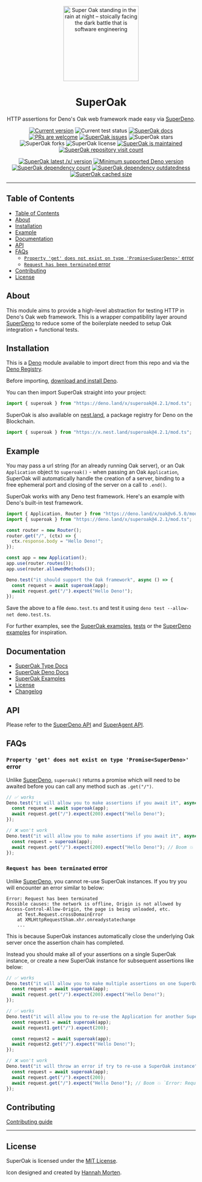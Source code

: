 <p align="center">
  <a href="https://www.linkedin.com/in/hannah-morten-b1218017a/"><img height="200" style="height: 200px;" src="https://github.com/asos-craigmorten/superoak/raw/main/.github/icon.png" alt="Super Oak standing in the rain at night – stoically facing the dark battle that is software engineering"></a>
  <h1 align="center">SuperOak</h1>
</p>
<p align="center">
  HTTP assertions for Deno's Oak web framework made easy via <a href="https://github.com/asos-craigmorten/superdeno">SuperDeno</a>.
</p>
<p align="center">
   <a href="https://github.com/asos-craigmorten/superoak/tags/"><img src="https://img.shields.io/github/tag/asos-craigmorten/superoak" alt="Current version" /></a>
   <img src="https://github.com/asos-craigmorten/superoak/workflows/Test/badge.svg" alt="Current test status" />
   <a href="https://doc.deno.land/https/deno.land/x/superoak/mod.ts"><img src="https://doc.deno.land/badge.svg" alt="SuperOak docs" /></a>
   <a href="http://makeapullrequest.com"><img src="https://img.shields.io/badge/PRs-welcome-brightgreen.svg" alt="PRs are welcome" /></a>
   <a href="https://github.com/asos-craigmorten/superoak/issues/"><img src="https://img.shields.io/github/issues/asos-craigmorten/superoak" alt="SuperOak issues" /></a>
   <img src="https://img.shields.io/github/stars/asos-craigmorten/superoak" alt="SuperOak stars" />
   <img src="https://img.shields.io/github/forks/asos-craigmorten/superoak" alt="SuperOak forks" />
   <img src="https://img.shields.io/github/license/asos-craigmorten/superoak" alt="SuperOak license" />
   <a href="https://GitHub.com/asos-craigmorten/superoak/graphs/commit-activity"><img src="https://img.shields.io/badge/Maintained%3F-yes-green.svg" alt="SuperOak is maintained" /></a>
   <a href="http://hits.dwyl.com/asos-craigmorten/superoak"><img src="http://hits.dwyl.com/asos-craigmorten/superoak.svg" alt="SuperOak repository visit count" /></a>
</p>
<p align="center">
   <a href="https://deno.land/x/superoak"><img src="https://img.shields.io/endpoint?url=https%3A%2F%2Fdeno-visualizer.danopia.net%2Fshields%2Flatest-version%2Fx%2Fsuperoak%2Fmod.ts" alt="SuperOak latest /x/ version" /></a>
   <a href="https://github.com/denoland/deno/blob/main/Releases.md"><img src="https://img.shields.io/badge/deno-^1.11.1-brightgreen?logo=deno" alt="Minimum supported Deno version" /></a>
   <a href="https://deno-visualizer.danopia.net/dependencies-of/https/deno.land/x/superoak/mod.ts"><img src="https://img.shields.io/endpoint?url=https%3A%2F%2Fdeno-visualizer.danopia.net%2Fshields%2Fdep-count%2Fx%2Fsuperoak%2Fmod.ts" alt="SuperOak dependency count" /></a>
   <a href="https://deno-visualizer.danopia.net/dependencies-of/https/deno.land/x/superoak/mod.ts"><img src="https://img.shields.io/endpoint?url=https%3A%2F%2Fdeno-visualizer.danopia.net%2Fshields%2Fupdates%2Fx%2Fsuperoak%2Fmod.ts" alt="SuperOak dependency outdatedness" /></a>
   <a href="https://deno-visualizer.danopia.net/dependencies-of/https/deno.land/x/superoak/mod.ts"><img src="https://img.shields.io/endpoint?url=https%3A%2F%2Fdeno-visualizer.danopia.net%2Fshields%2Fcache-size%2Fx%2Fsuperoak%2Fmod.ts" alt="SuperOak cached size" /></a>
</p>

---

## Table of Contents

- [Table of Contents](#table-of-contents)
- [About](#about)
- [Installation](#installation)
- [Example](#example)
- [Documentation](#documentation)
- [API](#api)
- [FAQs](#faqs)
  - [`Property 'get' does not exist on type 'Promise<SuperDeno>'`
    error](#property-get-does-not-exist-on-type-promisesuperdeno-error)
  - [`Request has been terminated` error](#request-has-been-terminated-error)
- [Contributing](#contributing)
- [License](#license)

## About

This module aims to provide a high-level abstraction for testing HTTP in Deno's
Oak web framework. This is a wrapper compatibility layer around
[SuperDeno](https://github.com/asos-craigmorten/superdeno) to reduce some of the
boilerplate needed to setup Oak integration + functional tests.

## Installation

This is a [Deno](https://deno.land/) module available to import direct from this
repo and via the [Deno Registry](https://deno.land/x).

Before importing, [download and install Deno](https://deno.land/#installation).

You can then import SuperOak straight into your project:

```ts
import { superoak } from "https://deno.land/x/superoak@4.2.1/mod.ts";
```

SuperOak is also available on [nest.land](https://nest.land/package/superoak), a
package registry for Deno on the Blockchain.

```ts
import { superoak } from "https://x.nest.land/superoak@4.2.1/mod.ts";
```

## Example

You may pass a url string (for an already running Oak server), or an Oak
`Application` object to `superoak()` - when passing an Oak `Application`,
SuperOak will automatically handle the creation of a server, binding to a free
ephemeral port and closing of the server on a call to `.end()`.

SuperOak works with any Deno test framework. Here's an example with Deno's
built-in test framework.

```ts
import { Application, Router } from "https://deno.land/x/oak@v6.5.0/mod.ts";
import { superoak } from "https://deno.land/x/superoak@4.2.1/mod.ts";

const router = new Router();
router.get("/", (ctx) => {
  ctx.response.body = "Hello Deno!";
});

const app = new Application();
app.use(router.routes());
app.use(router.allowedMethods());

Deno.test("it should support the Oak framework", async () => {
  const request = await superoak(app);
  await request.get("/").expect("Hello Deno!");
});
```

Save the above to a file `demo.test.ts` and test it using
`deno test --allow-net demo.test.ts`.

For further examples, see the
[SuperOak examples](https://github.com/asos-craigmorten/superoak/blob/main/examples/README.md),
[tests](https://github.com/asos-craigmorten/superoak/blob/main/test/superoak.test.ts)
or the
[SuperDeno examples](https://github.com/asos-craigmorten/superdeno#example) for
inspiration.

## Documentation

- [SuperOak Type Docs](https://asos-craigmorten.github.io/superoak/)
- [SuperOak Deno Docs](https://doc.deno.land/https/deno.land/x/superoak/mod.ts)
- [SuperOak Examples](https://github.com/asos-craigmorten/superoak/blob/main/examples/README.md)
- [License](https://github.com/asos-craigmorten/superoak/blob/main/LICENSE.md)
- [Changelog](https://github.com/asos-craigmorten/superoak/blob/main/.github/CHANGELOG.md)

## API

Please refer to the
[SuperDeno API](https://github.com/asos-craigmorten/superdeno#api) and
[SuperAgent API](https://visionmedia.github.io/superagent/).

## FAQs

### `Property 'get' does not exist on type 'Promise<SuperDeno>'` error

Unlike [SuperDeno](https://github.com/asos-craigmorten/superdeno), `superoak()`
returns a promise which will need to be awaited before you can call any method
such as `.get("/")`.

```ts
// ✅ works
Deno.test("it will allow you to make assertions if you await it", async () => {
  const request = await superoak(app);
  await request.get("/").expect(200).expect("Hello Deno!");
});

// ❌ won't work
Deno.test("it will allow you to make assertions if you await it", async () => {
  const request = superoak(app);
  await request.get("/").expect(200).expect("Hello Deno!"); // Boom 💥 `Property 'get' does not exist on type 'Promise<SuperDeno>'`
});
```

### `Request has been terminated` error

Unlike [SuperDeno](https://github.com/asos-craigmorten/superdeno), you cannot
re-use SuperOak instances. If you try you will encounter an error similar to
below:

```console
Error: Request has been terminated
Possible causes: the network is offline, Origin is not allowed by Access-Control-Allow-Origin, the page is being unloaded, etc.
    at Test.Request.crossDomainError
    at XMLHttpRequestSham.xhr.onreadystatechange
    ...
```

This is because SuperOak instances automatically close the underlying Oak server
once the assertion chain has completed.

Instead you should make all of your assertions on a single SuperOak instance, or
create a new SuperOak instance for subsequent assertions like below:

```ts
// ✅ works
Deno.test("it will allow you to make multiple assertions on one SuperOak instance", async () => {
  const request = await superoak(app);
  await request.get("/").expect(200).expect("Hello Deno!");
});

// ✅ works
Deno.test("it will allow you to re-use the Application for another SuperOak instance", async () => {
  const request1 = await superoak(app);
  await request1.get("/").expect(200);

  const request2 = await superoak(app);
  await request2.get("/").expect("Hello Deno!");
});

// ❌ won't work
Deno.test("it will throw an error if try to re-use a SuperOak instance", async () => {
  const request = await superoak(app);
  await request.get("/").expect(200);
  await request.get("/").expect("Hello Deno!"); // Boom 💥 `Error: Request has been terminated`
});
```

## Contributing

[Contributing guide](https://github.com/asos-craigmorten/superoak/blob/main/.github/CONTRIBUTING.md)

---

## License

SuperOak is licensed under the [MIT License](./LICENSE.md).

Icon designed and created by
[Hannah Morten](https://www.linkedin.com/in/hannah-morten-b1218017a/).

